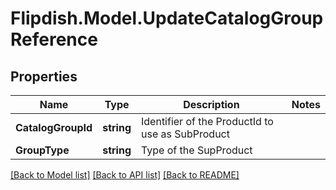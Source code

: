 # Flipdish.Model.UpdateCatalogGroupReference
## Properties

Name | Type | Description | Notes
------------ | ------------- | ------------- | -------------
**CatalogGroupId** | **string** | Identifier of the ProductId to use as SubProduct | 
**GroupType** | **string** | Type of the SupProduct | 

[[Back to Model list]](../README.md#documentation-for-models) [[Back to API list]](../README.md#documentation-for-api-endpoints) [[Back to README]](../README.md)

